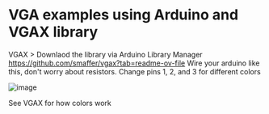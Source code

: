 # VGA examples using Arduino and VGAX library 

VGAX >  Downlaod the library via Arduino Library Manager https://github.com/smaffer/vgax?tab=readme-ov-file 
Wire your arduino like this, don't worry about resistors. Change pins 1, 2, and 3 for different colors 

![image](https://github.com/LeeCyborg/VGA-Examples/assets/7967032/f6da06e7-2d91-407e-a104-6e3281dd79bd)

See VGAX for how colors work

